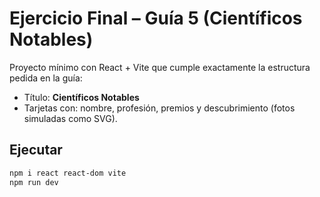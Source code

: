 # Ejercicio Final – Guía 5 (Científicos Notables)

Proyecto mínimo con React + Vite que cumple exactamente la estructura pedida en la guía:
- Título: **Científicos Notables**
- Tarjetas con: nombre, profesión, premios y descubrimiento (fotos simuladas como SVG).

## Ejecutar
```bash
npm i react react-dom vite
npm run dev
```
